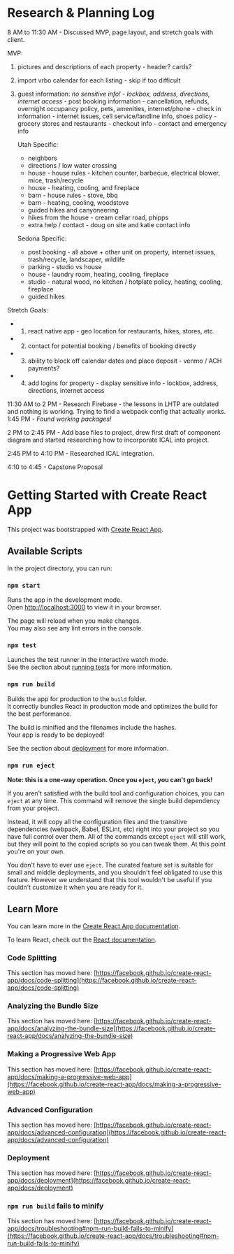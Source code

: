 # Research & Planning Log
8 AM to 11:30 AM - Discussed MVP, page layout, and stretch goals with client.

MVP:
  1) pictures and descriptions of each property - header? cards?
  2) import vrbo calendar for each listing - skip if too difficult
  3) guest information: *no sensitive info! - lockbox, address, directions, internet access*
    - post booking information - cancellation, refunds, overnight occupancy policy, pets, amenities, internet/phone
    - check in information - internet issues, cell service/landline info, shoes policy
    - grocery stores and restaurants
    - checkout info
    - contact and emergency info
        
        Utah Specific:
        - neighbors
        - directions / low water crossing
        - house - house rules - kitchen counter, barbecue, electrical blower, mice, trash/recycle
        - house - heating, cooling, and fireplace
        - barn - house rules - stove, bbq 
        - barn - heating, cooling, woodstove
        - guided hikes and canyoneering
        - hikes from the house - cream cellar road, phipps
        - extra help / contact - doug on site and katie contact info

        Sedona Specific:
        - post booking - all above + other unit on property, internet issues, trash/recycle, landscaper, wildlife
        - parking - studio vs house
        - house - laundry room, heating, cooling, fireplace
        - studio - natural wood, no kitchen / hotplate policy, heating, cooling, fireplace
        - guided hikes

Stretch Goals:
  - 1) react native app - geo location for restaurants, hikes, stores, etc.
  - 2) contact for potential booking / benefits of booking directly 
  - 3) ability to block off calendar dates and place deposit - venmo / ACH payments?
  - 4) add logins for property - display sensitive info - lockbox, address, directions, internet access
  
11:30 AM to 2 PM - Research Firebase - the lessons in LHTP are outdated and nothing is working. Trying to find a webpack config that actually works.
1:45 PM - *Found working packages!*

2 PM to 2:45 PM - Add base files to project, drew first draft of component diagram and started researching how to incorporate ICAL into project.

2:45 PM to 4:10 PM - Researched ICAL integration.

4:10 to 4:45 - Capstone Proposal

# Getting Started with Create React App

This project was bootstrapped with [Create React App](https://github.com/facebook/create-react-app).

## Available Scripts

In the project directory, you can run:

### `npm start`

Runs the app in the development mode.\
Open [http://localhost:3000](http://localhost:3000) to view it in your browser.

The page will reload when you make changes.\
You may also see any lint errors in the console.

### `npm test`

Launches the test runner in the interactive watch mode.\
See the section about [running tests](https://facebook.github.io/create-react-app/docs/running-tests) for more information.

### `npm run build`

Builds the app for production to the `build` folder.\
It correctly bundles React in production mode and optimizes the build for the best performance.

The build is minified and the filenames include the hashes.\
Your app is ready to be deployed!

See the section about [deployment](https://facebook.github.io/create-react-app/docs/deployment) for more information.

### `npm run eject`

**Note: this is a one-way operation. Once you `eject`, you can't go back!**

If you aren't satisfied with the build tool and configuration choices, you can `eject` at any time. This command will remove the single build dependency from your project.

Instead, it will copy all the configuration files and the transitive dependencies (webpack, Babel, ESLint, etc) right into your project so you have full control over them. All of the commands except `eject` will still work, but they will point to the copied scripts so you can tweak them. At this point you're on your own.

You don't have to ever use `eject`. The curated feature set is suitable for small and middle deployments, and you shouldn't feel obligated to use this feature. However we understand that this tool wouldn't be useful if you couldn't customize it when you are ready for it.

## Learn More

You can learn more in the [Create React App documentation](https://facebook.github.io/create-react-app/docs/getting-started).

To learn React, check out the [React documentation](https://reactjs.org/).

### Code Splitting

This section has moved here: [https://facebook.github.io/create-react-app/docs/code-splitting](https://facebook.github.io/create-react-app/docs/code-splitting)

### Analyzing the Bundle Size

This section has moved here: [https://facebook.github.io/create-react-app/docs/analyzing-the-bundle-size](https://facebook.github.io/create-react-app/docs/analyzing-the-bundle-size)

### Making a Progressive Web App

This section has moved here: [https://facebook.github.io/create-react-app/docs/making-a-progressive-web-app](https://facebook.github.io/create-react-app/docs/making-a-progressive-web-app)

### Advanced Configuration

This section has moved here: [https://facebook.github.io/create-react-app/docs/advanced-configuration](https://facebook.github.io/create-react-app/docs/advanced-configuration)

### Deployment

This section has moved here: [https://facebook.github.io/create-react-app/docs/deployment](https://facebook.github.io/create-react-app/docs/deployment)

### `npm run build` fails to minify

This section has moved here: [https://facebook.github.io/create-react-app/docs/troubleshooting#npm-run-build-fails-to-minify](https://facebook.github.io/create-react-app/docs/troubleshooting#npm-run-build-fails-to-minify)
